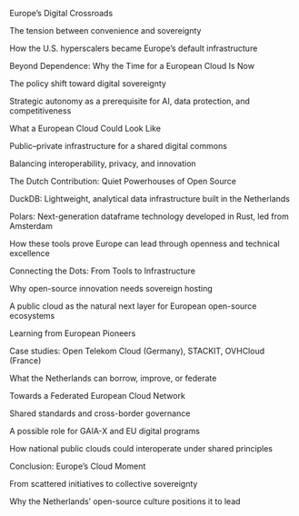 Europe’s Digital Crossroads

The tension between convenience and sovereignty

How the U.S. hyperscalers became Europe’s default infrastructure

Beyond Dependence: Why the Time for a European Cloud Is Now

The policy shift toward digital sovereignty

Strategic autonomy as a prerequisite for AI, data protection, and competitiveness

What a European Cloud Could Look Like

Public–private infrastructure for a shared digital commons

Balancing interoperability, privacy, and innovation

The Dutch Contribution: Quiet Powerhouses of Open Source

DuckDB: Lightweight, analytical data infrastructure built in the Netherlands

Polars: Next-generation dataframe technology developed in Rust, led from Amsterdam

How these tools prove Europe can lead through openness and technical excellence

Connecting the Dots: From Tools to Infrastructure

Why open-source innovation needs sovereign hosting

A public cloud as the natural next layer for European open-source ecosystems

Learning from European Pioneers

Case studies: Open Telekom Cloud (Germany), STACKIT, OVHCloud (France)

What the Netherlands can borrow, improve, or federate

Towards a Federated European Cloud Network

Shared standards and cross-border governance

A possible role for GAIA-X and EU digital programs

How national public clouds could interoperate under shared principles

Conclusion: Europe’s Cloud Moment

From scattered initiatives to collective sovereignty

Why the Netherlands’ open-source culture positions it to lead